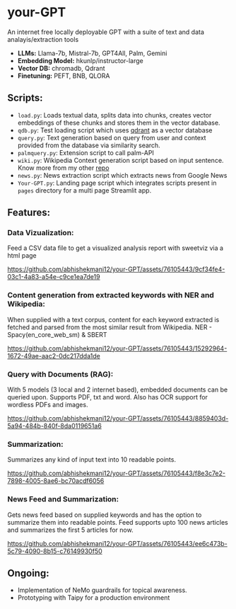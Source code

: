 # your-GPT
An internet free locally deployable GPT with a suite of text and data analayis/extraction tools

- **LLMs:** Llama-7b, Mistral-7b, GPT4All, Palm, Gemini
- **Embedding Model:** hkunlp/instructor-large
- **Vector DB:** chromadb, Qdrant
- **Finetuning:** PEFT, BNB, QLORA

## Scripts:

- `load.py`: Loads textual data, splits data into chunks, creates vector embeddings of these chunks and stores them in the vector database.
- `qdb.py`: Test loading script which uses [qdrant](https://github.com/qdrant/qdrant-client) as a vector database
- `query.py`: Text generation based on query from user and context provided from the database via similarity search.
- `palmquery.py`: Extension script to call palm-API
- `wiki.py`: Wikipedia Context generation script based on input sentence. Know more from my other [repo](https://github.com/abhishekmani12/Wiki-Content-Retriever)
- `news.py`: News extraction script which extracts news from Google News
- `Your-GPT.py`: Landing page script which integrates scripts present in `pages` directory for a multi page Streamlit app.

## Features:

### Data Vizualization:
Feed a CSV data file to get a visualized analysis report with sweetviz via a html page

https://github.com/abhishekmani12/your-GPT/assets/76105443/9cf34fe4-03c1-4a83-a54e-c9ce1ea7de19

### Content generation from extracted keywords with NER and Wikipedia:
When supplied with a text corpus, content for each keyword extracted is fetched and parsed from the most similar result from Wikipedia. NER - Spacy(en_core_web_sm) & SBERT

https://github.com/abhishekmani12/your-GPT/assets/76105443/15292964-1672-49ae-aac2-0dc217dda1de

### Query with Documents (RAG):
With 5 models (3 local and 2 internet based), embedded documents can be queried upon. Supports PDF, txt and word. Also has OCR support for wordless PDFs and images.

https://github.com/abhishekmani12/your-GPT/assets/76105443/8859403d-5a94-484b-840f-8da0119651a6

### Summarization:
Summarizes any kind of input text into 10 readable points.

https://github.com/abhishekmani12/your-GPT/assets/76105443/f8e3c7e2-7898-4005-8ae6-bc70acdf6056

### News Feed and Summarization:
Gets news feed based on supplied keywords and has the option to summarize them into readable points. Feed supports upto 100 news articles and summarizes the first 5 articles for now.

https://github.com/abhishekmani12/your-GPT/assets/76105443/ee6c473b-5c79-4090-8b15-c76149930f50

## Ongoing:
- Implementation of NeMo guardrails for topical awareness.
- Prototyping with Taipy for a production environment




